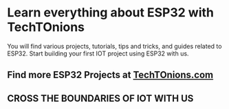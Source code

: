 # Learn everything about ESP32 with TechTOnions

You will find various projects, tutorials, tips and tricks, and guides related to ESP32. 
Start building your first IOT project using ESP32 with us.


## Find more ESP32 Projects at [TechTOnions.com](https://www.techtonions.com/esp32/)

## CROSS THE BOUNDARIES OF IOT WITH US
